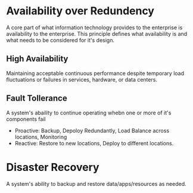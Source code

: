 # Availability over Redundency

A core part of what information technology provides to the enterprise is availability to the enterprise. This principle defines what availability is and what needs to be considered for it's design.

## High Availability

Maintaining acceptable continuous performance despite temporary load fluctuations or failures in services, hardware, or data centers.

## Fault Tollerance

A system's abaility to continue operating whebn one or more of it's components fail
- Proactive: Backup, Depoloy Redundantly, Load Balance across locations, Monitoring
- Reactive: Restore to new locations, Deploy to different locations. 

# Disaster Recovery

A system's ability to backup and restore data/apps/resources as needed.

